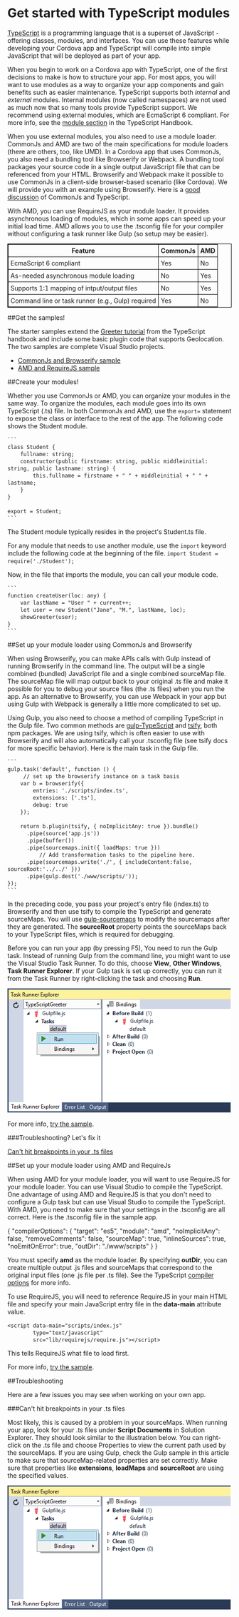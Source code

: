 <properties pageTitle="Use TypeScript in a Cordova project"
  description="This is an article on bower tutorial"
  services=""
  documentationCenter=""
  authors="jmatthiesen" />

# Get started with TypeScript modules
[TypeScript](http://www.typescriptlang.org) is a programming language that is a superset of JavaScript - offering classes, modules, and interfaces. You can use these features while developing your Cordova app and TypeScript will compile into simple JavaScript that will be deployed as part of your app.

When you begin to work on a Cordova app with TypeScript, one of the first decisions to make is how to structure your app. For most apps, you will want to use modules as a way to organize your app components and gain benefits such as easier maintenance. TypeScript supports both *internal* and *external* modules. Internal modules (now called namespaces) are not used as much now that so many tools provide TypeScript support. We recommend using external modules, which are EcmaScript 6 compliant. For more info, see the [module section](http://www.typescriptlang.org/Handbook#modules) in the TypeScript Handbook.

When you use external modules, you also need to use a module loader. CommonJs and AMD are two of the main specifications for module loaders (there are others, too, like UMD). In a Cordova app that uses CommonJs, you also need a bundling tool like Browserify or Webpack. A bundling tool packages your source code in a single output JavaScript file that can be referenced from your HTML. Browserify and Webpack make it possible to use CommonJs in a client-side browser-based scenario (like Cordova). We will provide you with an example using Browserify. Here is a [good discussion](https://www.ag-grid.com/understanding-packaging-for-javascript-typescript-commonjs-and-everything-else/) of CommonJs and TypeScript.

With AMD, you can use RequireJS as your module loader. It provides asynchronous loading of modules, which in some apps can speed up your initial load time. AMD allows you to use the .tsconfig file for your compiler without configuring a task runner like Gulp (so setup may be easier).

<style>
    table, th, td {
        border: 1px solid black;
        border-collapse: collapse;
    }
    th, td {
        padding: 5px;
    }
</style>
<table>

<tbody>
    <tr>
        <th><strong>Feature</strong></th>
        <th><strong>CommonJs</strong></th>
        <th><strong>AMD</strong></th>
    </tr>
    <tr>
        <td>EcmaScript 6 compliant</td>
        <td>Yes</td>
        <td>No</td>
    </tr>
    <tr>
        <td>As-needed asynchronous module loading</td>
        <td>No</td>
        <td>Yes</td>
    </tr>
    <tr>
        <td>Supports 1:1 mapping of intput/output files</td>
        <td>No</td>
        <td>Yes</td>
    </tr>
    <tr>
        <td>Command line or task runner (e.g., Gulp) required</td>
        <td>Yes</td>
        <td>No</td>
    </tr>
</tbody>
</table>

##<a name="samples"></a>Get the samples!

The starter samples extend the [Greeter tutorial](http://www.typescriptlang.org/Tutorial) from the TypeScript handbook and include some basic plugin code that supports Geolocation. The two samples are complete Visual Studio projects.

  * [CommonJs and Browserify sample](https://github.com/Mikejo5000/TS-CommonJs)
  * [AMD and RequireJS sample](https://github.com/Mikejo5000/TS-AMD)

##<a name="modules"></a>Create your modules!

Whether you use CommonJs or AMD, you can organize your modules in the same way. To organize the modules, each module goes into its own TypeScript (.ts) file. In both CommonJs and AMD, use the `export=` statement to expose the class or interface to the rest of the app. The following code shows the Student module.

    ```
    class Student {
        fullname: string;
        constructor(public firstname: string, public middleinitial: string, public lastname: string) {
            this.fullname = firstname + " " + middleinitial + " " + lastname;
        }
    }

    export = Student;
    ```
The Student module typically resides in the project's Student.ts file.

For any module that needs to use another module, use the `import` keyword include the following code at the beginning of the file.
    ```
    import Student = require('./Student');
    ```

Now, in the file that imports the module, you can call your module code.

    ```
    function createUser(loc: any) {
        var lastName = "User " + current++;
        let user = new Student("Jane", "M.", lastName, loc);
        showGreeter(user);
    }
    ```

##<a name="commonjs"></a>Set up your module loader using CommonJs and Browserify

When using Browserify, you can make APIs calls with Gulp instead of running Browserify in the command line. The output will be a single combined (bundled) JavaScript file and a single combined sourceMap file. The sourceMap file will map output back to your original .ts file and make it possible for you to debug your source files (the .ts files) when you run the app. As an alternative to Browserify, you can use Webpack in your app but using Gulp with Webpack is generally a little more complicated to set up.

Using Gulp, you also need to choose a method of compiling TypeScript in the Gulp file. Two common methods are [gulp-TypeScript](https://www.npmjs.com/package/gulp-typescript) and [tsify](https://www.npmjs.com/package/tsify), both npm packages. We are using tsify, which is often easier to use with Browserify and will also automatically call your .tsconfig file (see tsify docs for more specific behavior). Here is the main task in the Gulp file.

    ```
    gulp.task('default', function () {
         // set up the browserify instance on a task basis
        var b = browserify({
            entries: './scripts/index.ts',
            extensions: ['.ts'],
            debug: true
        });

        return b.plugin(tsify, { noImplicitAny: true }).bundle()
          .pipe(source('app.js'))
          .pipe(buffer())
          .pipe(sourcemaps.init({ loadMaps: true }))
              // Add transformation tasks to the pipeline here.
          .pipe(sourcemaps.write('./', { includeContent:false, sourceRoot:'../../' }))
          .pipe(gulp.dest('./www/scripts/'));
    });
    ```

In the preceding code, you pass your project's entry file (index.ts) to Browserify and then use tsify to compile the TypeScript and generate sourceMaps. You will use [gulp-sourcemaps](https://www.npmjs.com/package/gulp-sourcemaps) to modify the sourcemaps after they are generated. The **sourceRoot** property points the sourceMaps back to your TypeScript files, which is required for debugging.

Before you can run your app (by pressing F5), You need to run the Gulp task. Instead of running Gulp from the command line, you might want to use the Visual Studio Task Runner. To do this, choose **View**, **Other Windows**, **Task Runner Explorer**. If your Gulp task is set up correctly, you can run it from the Task Runner by right-clicking the task and choosing **Run**.

![VS Task Runner](media/tutorial-typescript-modules/ts-vs-task-runner.png)

For more info, [try the sample](https://github.com/Mikejo5000/TS-CommonJs).

###Troubleshooting? Let's fix it

[Can't hit breakpoints in your .ts files](#breakpoints)

##<a name="amd"></a>Set up your module loader using AMD and RequireJs

When using AMD for your module loader, you will want to use RequireJS for your module loader. You can use Visual Studio to compile the TypeScript. One advantage of using AMD and RequireJS is that you don't need to configure a Gulp task but can use Visual Studio to compile the TypeScript. With AMD, you need to make sure that your settings in the .tsconfig are all correct. Here is the .tsconfig file in the sample app.

{
  "compilerOptions": {
    "target": "es5",
    "module": "amd",
    "noImplicitAny": false,
    "removeComments": false,
    "sourceMap": true,
    "inlineSources": true,
    "noEmitOnError": true,
    "outDir": "./www/scripts"
  }
}

You must specify **amd** as the module loader. By specifying **outDir**, you can create multiple output .js files and sourceMaps that correspond to the original input files (one .js file per .ts file). See the TypeScript [compiler options](https://github.com/Microsoft/TypeScript/wiki/Compiler-Options) for more info.

To use RequireJS, you will need to reference RequireJS in your main HTML file and specify your main JavaScript entry file in the **data-main** attribute value.

```
<script data-main="scripts/index.js"
        type="text/javascript"
        src="lib/requirejs/require.js"></script>
```
This tells RequireJS what file to load first.

For more info, [try the sample](https://github.com/Mikejo5000/TS-AMD).

##Troubleshooting

Here are a few issues you may see when working on your own app.

###<a name="breakpoints"></a>Can't hit breakpoints in your .ts files

Most likely, this is caused by a problem in your sourceMaps. When running your app, look for your .ts files under **Script Documents** in Solution Explorer. They should look similar to the illustration below. You can right-click on the .ts file and choose Properties to view the current path used by the sourceMaps. If you are using Gulp, check the Gulp sample in this article to make sure that sourceMap-related properties are set correctly. Make sure that properties like **extensions**, **loadMaps** and **sourceRoot** are using the specified values.

![SourceMaps](media/tutorial-typescript-modules/ts-vs-task-runner.png)

